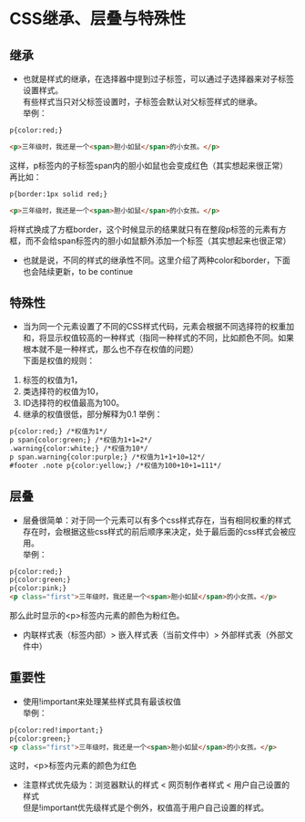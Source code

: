 # CSS继承、层叠与特殊性

## 继承
* 也就是样式的继承，在选择器中提到过子标签，可以通过子选择器来对子标签设置样式。  
有些样式当只对父标签设置时，子标签会默认对父标签样式的继承。  
举例：
```html
p{color:red;}

<p>三年级时，我还是一个<span>胆小如鼠</span>的小女孩。</p>
```
这样，p标签内的子标签span内的胆小如鼠也会变成红色（其实想起来很正常）  
再比如：
```html
p{border:1px solid red;}

<p>三年级时，我还是一个<span>胆小如鼠</span>的小女孩。</p>
```
将样式换成了方框border，这个时候显示的结果就只有在整段p标签的元素有方框，而不会给span标签内的胆小如鼠额外添加一个标签（其实想起来也很正常）
* 也就是说，不同的样式的继承性不同。这里介绍了两种color和border，下面也会陆续更新，to be continue


## 特殊性
* 当为同一个元素设置了不同的CSS样式代码，元素会根据不同选择符的权重加和，将显示权值较高的一种样式（指同一种样式的不同，比如颜色不同。如果根本就不是一种样式，那么也不存在权值的问题）  
下面是权值的规则：  
1. 标签的权值为1，
2. 类选择符的权值为10，
3. ID选择符的权值最高为100。
4. 继承的权值很低，部分解释为0.1
举例：
```html
p{color:red;} /*权值为1*/
p span{color:green;} /*权值为1+1=2*/
.warning{color:white;} /*权值为10*/
p span.warning{color:purple;} /*权值为1+1+10=12*/
#footer .note p{color:yellow;} /*权值为100+10+1=111*/
```


## 层叠
* 层叠很简单：对于同一个元素可以有多个css样式存在，当有相同权重的样式存在时，会根据这些css样式的前后顺序来决定，处于最后面的css样式会被应用。  
举例：
```html
p{color:red;}
p{color:green;}
p{color:pink;}
<p class="first">三年级时，我还是一个<span>胆小如鼠</span>的小女孩。</p>
```
那么此时显示的&#60;p&#62;标签内元素的颜色为粉红色。
* 内联样式表（标签内部）> 嵌入样式表（当前文件中）> 外部样式表（外部文件中）


## 重要性
* 使用!important来处理某些样式具有最该权值  
举例：
```html
p{color:red!important;}
p{color:green;}
<p class="first">三年级时，我还是一个<span>胆小如鼠</span>的小女孩。</p>
```
这时，&#60;p&#62;标签内元素的颜色为红色
* 注意样式优先级为：浏览器默认的样式 < 网页制作者样式 < 用户自己设置的样式  
但是!important优先级样式是个例外，权值高于用户自己设置的样式。

